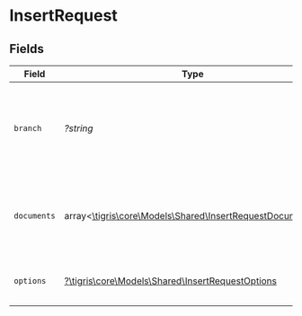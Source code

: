 # InsertRequest


## Fields

| Field                                                                                                     | Type                                                                                                      | Required                                                                                                  | Description                                                                                               |
| --------------------------------------------------------------------------------------------------------- | --------------------------------------------------------------------------------------------------------- | --------------------------------------------------------------------------------------------------------- | --------------------------------------------------------------------------------------------------------- |
| `branch`                                                                                                  | *?string*                                                                                                 | :heavy_minus_sign:                                                                                        | Optionally specify a database branch name to perform operation on                                         |
| `documents`                                                                                               | array<[\tigris\core\Models\Shared\InsertRequestDocuments](../../models/shared/InsertRequestDocuments.md)> | :heavy_minus_sign:                                                                                        | Array of documents to insert. Each document is a JSON object.                                             |
| `options`                                                                                                 | [?\tigris\core\Models\Shared\InsertRequestOptions](../../models/shared/InsertRequestOptions.md)           | :heavy_minus_sign:                                                                                        | additional options for insert requests.                                                                   |